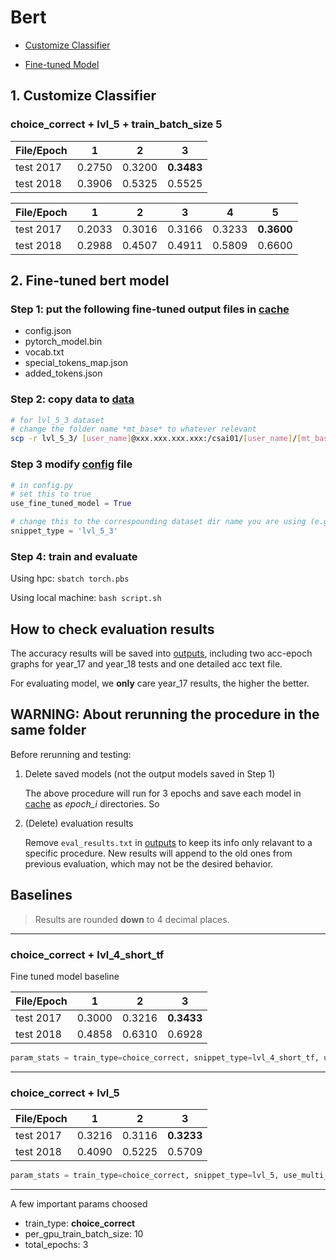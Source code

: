 # Bert

- [Customize Classifier](#Use-customized-classifier)

- [Fine-tuned Model](#Use-fine-tuned-bert-model)

## 1. Customize Classifier

### choice_correct + lvl_5 + train_batch_size 5

| File/Epoch    | 1        | 2      | 3       |
| ------------- |:--------:| :-----:| :---:   |
| test 2017     | 0.2750   | 0.3200 | **0.3483**  |
| test 2018     | 0.3906   | 0.5325 | 0.5525  |

| File/Epoch    | 1        | 2      | 3       | 4    | 5    |
| ------------- |:--------:| :-----:| :---:   |:----:         |:----:  |
| test 2017     | 0.2033   | 0.3016 | 0.3166  | 0.3233    |  **0.3600**   |
| test 2018     | 0.2988   | 0.4507 | 0.4911    | 0.5809    |  0.6600   |

## 2. Fine-tuned bert model

### Step 1: put the following fine-tuned output files in [cache](./cache/)

- config.json
- pytorch_model.bin  
- vocab.txt
- special_tokens_map.json
- added_tokens.json

### Step 2: copy data to [data](./data/)

```bash
# for lvl_5_3 dataset
# change the folder name *mt_base* to whatever relevant
scp -r lvl_5_3/ [user_name]@xxx.xxx.xxx.xxx:/csai01/[user_name]/[mt_base]
```

### Step 3 modify [config](./config.py#L10-L12) file

```py
# in config.py
# set this to true
use_fine_tuned_model = True

# change this to the correspounding dataset dir name you are using (e.g. lvl_5, lvl_4_short_tf)
snippet_type = 'lvl_5_3'
```

### Step 4: train and evaluate

Using hpc: `sbatch torch.pbs`

Using local machine: `bash script.sh`

## How to check evaluation results

The accuracy results will be saved into [outputs](./outputs), including two acc-epoch graphs for year_17 and year_18 tests and one detailed acc text file.

For evaluating model, we **only** care year_17 results, the higher the better.

## WARNING: About rerunning the procedure in the same folder

Before rerunning and testing:

1. Delete saved models (not the output models saved in Step 1)

    The above procedure will run for 3 epochs and save each model in [cache](./cache/) as *epoch_i* directories. So

2. (Delete) evaluation results

    Remove `eval_results.txt` in [outputs](./outputs) to keep its info only relavant to a specific procedure. New results will append to the old ones from previous evaluation, which may not be the desired behavior.

## Baselines

> Results are rounded **down** to 4 decimal places.

---

### choice_correct + lvl_4_short_tf

Fine tuned model baseline

| File/Epoch    | 1        | 2      | 3       |
| ------------- |:--------:| :-----:| :---:   |
| test 2017     | 0.3000   | 0.3216 | **0.3433**  |
| test 2018     | 0.4858   | 0.6310 | 0.6928  |

```py
param_stats = train_type=choice_correct, snippet_type=lvl_4_short_tf, use_multi_gpu=False, visdom_name=lvl_4_short_tf, use_fine_tuned_model=False,  total_epochs=3, train_file=test_18_choice_correct.tsv, max_seq_length=512, per_gpu_train_batch_size=10, per_gpu_eval_batch_size=5
```

---

### choice_correct + lvl_5

| File/Epoch    | 1        | 2      | 3       |
| ------------- |:--------:| :-----:| :---:   |
| test 2017     | 0.3216   | 0.3116 | **0.3233**  |
| test 2018     | 0.4090   | 0.5225 | 0.5709  |

```py
param_stats = train_type=choice_correct, snippet_type=lvl_5, use_multi_gpu=False, visdom_name=lvl_5, use_fine_tuned_model=False,  total_epochs=3, train_file=test_18_choice_correct.tsv, max_seq_length=512, per_gpu_train_batch_size=10, per_gpu_eval_batch_size=5
```

---

A few important params choosed

- train_type: **choice_correct**
- per_gpu_train_batch_size: 10
- total_epochs: 3
